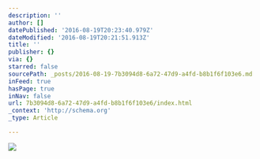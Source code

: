 ```yaml
---
description: ''
author: []
datePublished: '2016-08-19T20:23:40.979Z'
dateModified: '2016-08-19T20:21:51.913Z'
title: ''
publisher: {}
via: {}
starred: false
sourcePath: _posts/2016-08-19-7b3094d8-6a72-47d9-a4fd-b8b1f6f103e6.md
inFeed: true
hasPage: true
inNav: false
url: 7b3094d8-6a72-47d9-a4fd-b8b1f6f103e6/index.html
_context: 'http://schema.org'
_type: Article

---
```

![](https://the-grid-user-content.s3-us-west-2.amazonaws.com/1c179d11-a90b-4ef8-b039-ee6f0c639360.jpg)